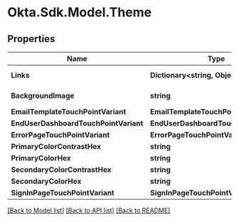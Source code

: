 # Okta.Sdk.Model.Theme

## Properties

Name | Type | Description | Notes
------------ | ------------- | ------------- | -------------
**Links** | **Dictionary&lt;string, Object&gt;** |  | [optional] [readonly] 
**BackgroundImage** | **string** |  | [optional] [readonly] 
**EmailTemplateTouchPointVariant** | **EmailTemplateTouchPointVariant** |  | [optional] 
**EndUserDashboardTouchPointVariant** | **EndUserDashboardTouchPointVariant** |  | [optional] 
**ErrorPageTouchPointVariant** | **ErrorPageTouchPointVariant** |  | [optional] 
**PrimaryColorContrastHex** | **string** |  | [optional] 
**PrimaryColorHex** | **string** |  | [optional] 
**SecondaryColorContrastHex** | **string** |  | [optional] 
**SecondaryColorHex** | **string** |  | [optional] 
**SignInPageTouchPointVariant** | **SignInPageTouchPointVariant** |  | [optional] 

[[Back to Model list]](../README.md#documentation-for-models) [[Back to API list]](../README.md#documentation-for-api-endpoints) [[Back to README]](../README.md)

